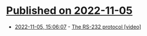 # [Published on 2022-11-05](index.md)

* [2022-11-05, 15:06:07](https://news.ycombinator.com/item?id=33482166) - [The RS-232 protocol [video]](https://www.youtube.com/watch?v=AHYNxpqKqwo)
